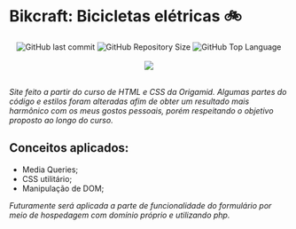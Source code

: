 # Bikcraft: Bicicletas elétricas 🚲

<div align="center">
    <img alt="GitHub last commit" src="https://img.shields.io/github/last-commit/Henrique-arievilO/bikcraft?color=indigo">
    <img alt="GitHub Repository Size" src="https://img.shields.io/github/repo-size/Henrique-arievilO/bikcraft?color=indigo">
    <img alt="GitHub Top Language" src="https://img.shields.io/github/languages/top/Henrique-arievilO/bikcraft?color=indigo">
</div><br>
<div align="center">
    <a href="https://www.linkedin.com/in/wanderson-henrique-oliveira-74b718235/" alt="Linkedin"><img src="https://img.shields.io/badge/-Wanderson Henrique-indigo?style=flat&logo=Linkedin&logoColor=white"></a>
</div><br>

<i>Site feito a partir do curso de HTML e CSS da Origamid. Algumas partes do código e estilos foram alteradas afim de obter um resultado mais harmônico com os meus gostos pessoais, porém respeitando o objetivo proposto ao longo do curso.</i>

## Conceitos aplicados:

- Media Queries;
- CSS utilitário;
- Manipulação de DOM;


<i>Futuramente será aplicada a parte de funcionalidade do formulário por meio de hospedagem com domínio próprio e utilizando php.</i>
